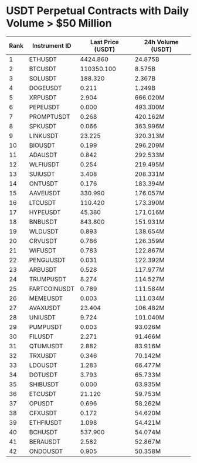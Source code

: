 # USDT Perpetual Contracts with Daily Volume > $50 Million

| Rank | Instrument ID | Last Price (USDT) | 24h Volume (USDT) |
|------|---------------|-------------------|-------------------|
| 1 | ETHUSDT | 4424.860 | 24.875B |
| 2 | BTCUSDT | 110350.100 | 8.575B |
| 3 | SOLUSDT | 188.320 | 2.367B |
| 4 | DOGEUSDT | 0.211 | 1.249B |
| 5 | XRPUSDT | 2.904 | 666.020M |
| 6 | PEPEUSDT | 0.000 | 493.300M |
| 7 | PROMPTUSDT | 0.268 | 420.162M |
| 8 | SPKUSDT | 0.066 | 363.996M |
| 9 | LINKUSDT | 23.225 | 320.313M |
| 10 | BIOUSDT | 0.199 | 296.209M |
| 11 | ADAUSDT | 0.842 | 292.533M |
| 12 | WLFIUSDT | 0.254 | 219.495M |
| 13 | SUIUSDT | 3.408 | 208.331M |
| 14 | ONTUSDT | 0.176 | 183.394M |
| 15 | AAVEUSDT | 330.990 | 176.057M |
| 16 | LTCUSDT | 110.420 | 173.390M |
| 17 | HYPEUSDT | 45.380 | 171.016M |
| 18 | BNBUSDT | 843.800 | 151.931M |
| 19 | WLDUSDT | 0.893 | 138.654M |
| 20 | CRVUSDT | 0.786 | 126.359M |
| 21 | WIFUSDT | 0.783 | 122.867M |
| 22 | PENGUUSDT | 0.031 | 122.392M |
| 23 | ARBUSDT | 0.528 | 117.977M |
| 24 | TRUMPUSDT | 8.274 | 114.527M |
| 25 | FARTCOINUSDT | 0.789 | 111.584M |
| 26 | MEMEUSDT | 0.003 | 111.034M |
| 27 | AVAXUSDT | 23.404 | 106.482M |
| 28 | UNIUSDT | 9.724 | 101.040M |
| 29 | PUMPUSDT | 0.003 | 93.026M |
| 30 | FILUSDT | 2.271 | 91.466M |
| 31 | QTUMUSDT | 2.882 | 83.916M |
| 32 | TRXUSDT | 0.346 | 70.142M |
| 33 | LDOUSDT | 1.283 | 66.477M |
| 34 | DOTUSDT | 3.793 | 65.733M |
| 35 | SHIBUSDT | 0.000 | 63.935M |
| 36 | ETCUSDT | 21.120 | 59.753M |
| 37 | OPUSDT | 0.696 | 58.262M |
| 38 | CFXUSDT | 0.172 | 54.620M |
| 39 | ETHFIUSDT | 1.098 | 54.421M |
| 40 | BCHUSDT | 537.900 | 54.074M |
| 41 | BERAUSDT | 2.582 | 52.867M |
| 42 | ONDOUSDT | 0.905 | 50.358M |
